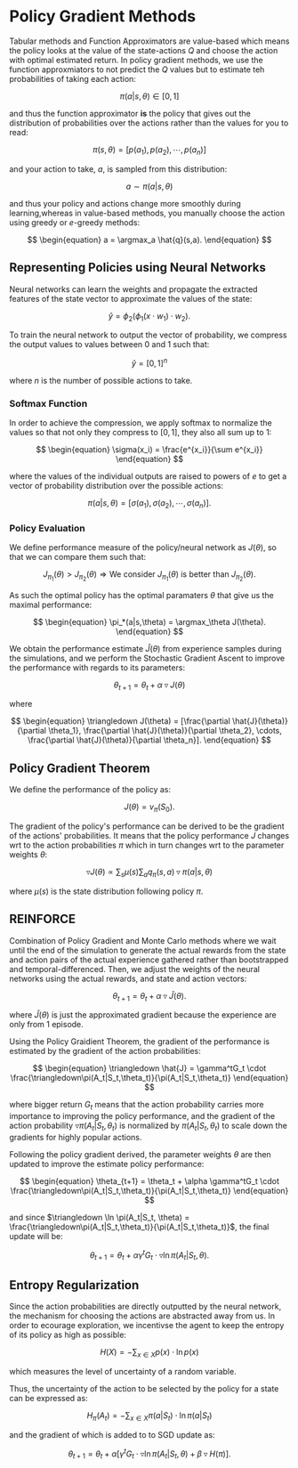 # Policy Gradient Methods

Tabular methods and Function Approximators are value-based which means the policy looks at the value of the state-actions $Q$ and choose the action with optimal estimated return. In policy gradient methods, we use the function approxmiators to not predict the $Q$ values but to estimate teh probabilities of taking each action:

$$
\begin{equation}
    \pi(a|s,\theta) \in [0, 1]
\end{equation}
$$

and thus the function approximator **is** the policy that gives out the distribution of probabilities over the actions rather than the values for you to read:

$$
\begin{equation}
    \pi(s,\theta) = [p(a_1),p(a_2),\cdots,p(a_n)]
\end{equation}
$$

and your action to take, $a$, is sampled from this distribution:

$$
\begin{equation}
    a \sim \pi(a|s,\theta)
\end{equation}
$$

and thus your policy and actions change more smoothly during learning,whereas in value-based methods, you manually choose the action using greedy or $e$-greedy methods:

$$
\begin{equation}
    a = \argmax_a \hat{q}(s,a).
\end{equation}
$$

## Representing Policies using Neural Networks

Neural networks can learn the weights and propagate the extracted features of the state vector to approximate the values of the state:

$$
\begin{equation}
    \hat{y} = \phi_2(\phi_1(x\cdot w_1) \cdot w_2).
\end{equation}
$$

To train the neural network to output the vector of probability, we compress the output values to values between $0$ and $1$ such that:

$$
\begin{equation}
    \hat{y} = [0, 1]^n
\end{equation}
$$

where $n$ is the number of possible actions to take.

### Softmax Function

In order to achieve the compression, we apply softmax to normalize the values so that not only they compress to $[0,1]$, they also all sum up to 1:

$$
\begin{equation}
    \sigma(x_i) = \frac{e^{x_i}}{\sum e^{x_i}}
\end{equation}
$$

where the values of the individual outputs are raised to powers of $e$ to get a vector of probability distribution over the possible actions:

$$
\begin{equation}
    \pi(a|s,\theta) = [\sigma(a_1),\sigma(a_2),\cdots,\sigma(a_n)].
\end{equation}
$$

### Policy Evaluation

We define performance measure of the policy/neural network as $J(\theta)$, so that we can compare them such that:

$$
\begin{equation}
    J_{\pi_1}(\theta) > J_{\pi_2}(\theta) \Rightarrow \text{We consider }J_{\pi_1}(\theta) \text{ is better than }J_{\pi_2}(\theta).
\end{equation}
$$

As such the optimal policy has the optimal paramaters $\theta$ that give us the maximal performance:

$$
\begin{equation}
    \pi_*(a|s,\theta) = \argmax_\theta J(\theta).
\end{equation}
$$

We obtain the performance estimate $\hat{J}(\theta)$ from experience samples during the simulations, and we perform the Stochastic Gradient Ascent to improve the performance with regards to its parameters:

$$
\begin{equation}
    \theta_{t+1} = \theta_{t} + \alpha \triangledown J(\theta)
\end{equation}
$$

where

$$
\begin{equation}
    \triangledown J(\theta) = [\frac{\partial \hat{J}(\theta)}{\partial \theta_1}, \frac{\partial \hat{J}(\theta)}{\partial \theta_2}, \cdots, \frac{\partial \hat{J}(\theta)}{\partial \theta_n}].
\end{equation}
$$

## Policy Gradient Theorem

We define the performance of the policy as:

$$
\begin{equation}
    J(\theta) = v_\pi(S_0).
\end{equation}
$$

The gradient of the policy's performance can be derived to be the gradient of the actions' probabilities. It means that the policy performance $J$ changes wrt to the action probabilities $\pi$ which in turn changes wrt to the parameter weights $\theta$:

$$
\begin{equation}
    \triangledown J(\theta) \propto \sum_s \mu(s) \sum_a q_\pi(s,a) \triangledown \pi(a|s, \theta)
\end{equation}
$$

where $\mu(s)$ is the state distribution following policy $\pi$.

## REINFORCE

Combination of Policy Gradient and Monte Carlo methods where we wait until the end of the simulation to generate the actual rewards from the state and action pairs of the actual experience gathered rather than bootstrapped and temporal-differenced. Then, we adjust the weights of the neural networks using the actual rewards, and state and action vectors:

$$
\begin{equation}
    \theta_{t+1} = \theta_t +  \alpha \triangledown\hat{J}(\theta).
\end{equation}
$$

where $\hat{J}(\theta)$ is just the approximated gradient because the experience are only from 1 episode.

Using the Policy Graidient Theorem, the gradient of the performance is estimated by the gradient of the action probabilities:

$$
\begin{equation}
    \triangledown \hat{J} = \gamma^tG_t \cdot \frac{\triangledown\pi(A_t|S_t,\theta_t)}{\pi(A_t|S_t,\theta_t)}
\end{equation}
$$

where bigger return $G_t$ means that the action probability carries more importance to improving the policy performance, and the gradient of the action probability $\triangledown\pi(A_t|S_t,\theta_t)$ is normalized by $\pi(A_t|S_t,\theta_t)$ to scale down the gradients for highly popular actions.

Following the policy gradient derived, the parameter weights $\theta$ are then updated to improve the estimate policy performance:

$$
\begin{equation}
    \theta_{t+1} = \theta_t + \alpha \gamma^tG_t \cdot \frac{\triangledown\pi(A_t|S_t,\theta_t)}{\pi(A_t|S_t,\theta_t)}
\end{equation}
$$

and since $\triangledown \ln \pi(A_t|S_t, \theta) = \frac{\triangledown\pi(A_t|S_t,\theta_t)}{\pi(A_t|S_t,\theta_t)}$, the final update will be:

$$
\begin{equation}
    \theta_{t+1} = \theta_t + \alpha \gamma^tG_t \cdot \triangledown \ln \pi(A_t|S_t, \theta).
\end{equation}
$$

## Entropy Regularization

Since the action probabilities are directly outputted by the neural network, the mechanism for choosing the actions are abstracted away from us. In order to ecourage exploration, we incentivse the agent to keep the entropy of its policy as high as possible:

$$
\begin{equation}
    H(X) = -\sum_{x \in X} p(x) \cdot \ln p(x)
\end{equation}
$$

which measures the level of uncertainty of a random variable.

Thus, the uncertainty of the action to be selected by the policy for a state can be expressed as:

$$
\begin{equation}
    H_\pi(A_t) = -\sum_{x \in X} \pi(a|S_t) \cdot \ln \pi(a|S_t)
\end{equation}
$$

and the gradient of which is added to to SGD update as:

$$
\begin{equation}
    \theta_{t+1} = \theta_t + \alpha [\gamma^tG_t \cdot \triangledown \ln \pi(A_t|S_t, \theta) + \beta\triangledown H(\pi)].
\end{equation}
$$
